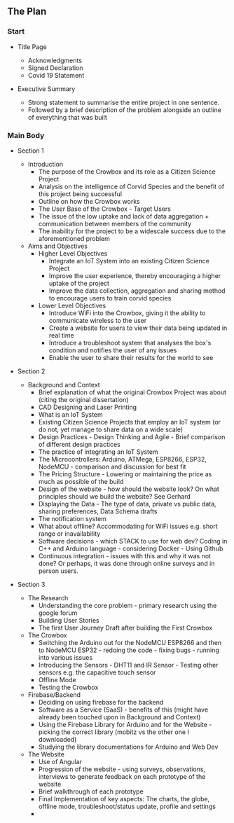 ## The Plan

### Start
* Title Page 
  * Acknowledgments 
  * Signed Declaration 
  * Covid 19 Statement

* Executive Summary 
  * Strong statement to summarise the entire project in one sentence. 
  * Followed by a brief description of the problem alongside an outline of everything that was built  

### Main Body
* Section 1
  * Introduction 
    * The purpose of the Crowbox and its role as a Citizen Science Project 
    *  Analysis on the intelligence of Corvid Species and the benefit of this project being successful 
    *  Outline on how the Crowbox works
    *  The User Base of the Crowbox - Target Users
    *  The issue of the low uptake and lack of data aggregation + communication between members of the community 
    *  The inability for the project to be a widescale success due to the aforementioned problem 
  * Aims and Objectives
    * Higher Level Objectives 
      *  Integrate an IoT System into an existing Citizen Science Project
      *  Improve the user experience, thereby encouraging a higher uptake of the project
      *  Improve the data collection, aggregation and sharing method to encourage users to train corvid species
    *  Lower Level Objectives
       *  Introduce WiFi into the Crowbox, giving it the ability to communicate wireless to the user
       *  Create a website for users to view their data being updated in real time 
       *  Introduce a troubleshoot system that analyses the box's condition and notifies the user of any issues
       *  Enable the user to share their results for the world to see
* Section 2
  * Background and Context
    * Brief explanation of what the original Crowbox Project was about (citing the original dissertation)
    * CAD Designing and Laser Printing 
    * What is an IoT System
    * Existing Citizen Science Projects that employ an IoT system (or do not, yet manage to share data on a wide scale)
    * Design Practices - Design Thinking and Agile - Brief comparison of different design practices
    * The practice of integrating an IoT System
    * The Microcontrollers: Arduino, ATMega, ESP8266, ESP32, NodeMCU - comparison and discussion for best fit
    * The Pricing Structure - Lowering or maintaining the price as much as possible of the build 
    * Design of the website - how should the website look? On what principles should we build the website? See Gerhard
    * Displaying the Data - The type of data, private vs public data, sharing preferences, Data Schema drafts
    * The notification system 
    * What about offline? Accommodating for WiFi issues e.g. short range or inavailability 
    * Software decisions - which STACK to use for web dev? Coding in C++ and Arduino language - considering Docker - Using Github 
    * Continuous integration - issues with this and why it was not done? Or perhaps, it was done through online surveys and in person users.

* Section 3
  * The Research
    * Understanding the core problem - primary research using the google forum
    * Building User Stories 
    * The first User Journey Draft after building the First Crowbox
  * The Crowbox
    * Switching the Arduino out for the NodeMCU ESP8266 and then to NodeMCU ESP32 - redoing the code - fixing bugs - running into various issues
    * Introducing the Sensors - DHT11 and IR Sensor - Testing other sensors e.g. the capacitive touch sensor 
    * Offline Mode
    * Testing the Crowbox 
  * Firebase/Backend
    * Deciding on using firebase for the backend
    * Software as a Service (SaaS) - benefits of this (might have already been touched upon in Background and Context) 
    * Using the Firebase Library for Arduino and for the Website - picking the correct library (mobitz vs the other one I downloaded) 
    * Studying the library documentations for Arduino and Web Dev 
  * The Website
    * Use of Angular 
    * Progression of the website - using surveys, observations, interviews to generate feedback on each prototype of the website
    * Brief walkthrough of each prototype 
    * Final Implementation of key aspects: The charts, the globe, offline mode, troubleshoot/status update, profile and settings 
    *      
